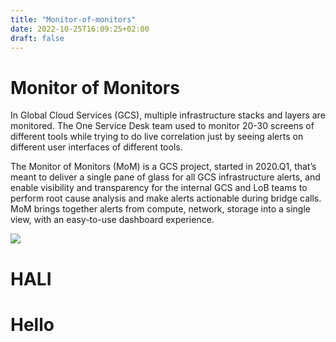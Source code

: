 ```yaml
---
title: "Monitor-of-monitors"
date: 2022-10-25T16:09:25+02:00
draft: false
---
```


<h1 class="text-center my-5">Monitor of Monitors</h1>
<p class="fs-4 ">In Global Cloud Services (GCS), multiple infrastructure stacks and layers are monitored. The One Service Desk team used to monitor 20-30 screens of different tools while trying to do live correlation just by seeing alerts on different user interfaces of different tools. </p>
<p class="fs-4">The Monitor of Monitors (MoM) is a GCS project, started in 2020.Q1, that’s meant to deliver a single pane of glass for all GCS infrastructure alerts, and enable visibility and transparency for the internal GCS and LoB teams to perform root cause analysis and make alerts actionable during bridge calls. MoM brings together alerts from compute, network, storage into a single view, with an easy-to-use dashboard experience.</p>
<img src="/images/cloud.jpg" class="img-fluid"/>
<div class="hero">
<div class="center-center">
<h1 >HALI</h1>
<h1 >Hello</h1>
</div>
</div>
